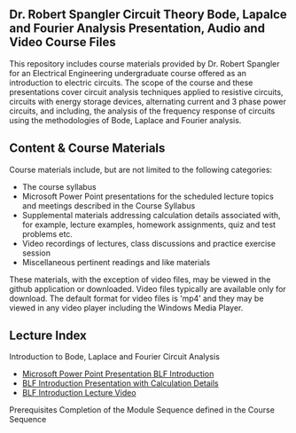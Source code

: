 
## Dr. Robert Spangler Circuit Theory Bode, Lapalce and Fourier Analysis Presentation, Audio and Video Course Files

This repository includes course materials provided by Dr. Robert Spangler for an Electrical Engineering undergraduate course offered as an introduction to electric circuits.  The scope of the course and these presentations cover circuit analysis techniques applied to resistive circuits, circuits with energy storage devices, alternating current and 3 phase power circuits, and including, the analysis of the frequency response of circuits using the methodologies of Bode, Laplace and Fourier analysis.

## Content & Course Materials

Course materials include, but are not limited to the following categories:
* The course syllabus
* Microsoft Power Point presentations for the scheduled lecture topics and meetings described in the Course Syllabus
* Supplemental materials addressing calculation details associated with, for example, lecture examples, homework assignments, quiz and test problems etc.  
* Video recordings of lectures, class discussions and practice exercise session
* Miscellaneous pertinent readings and like materials 

These materials, with the exception of video files, may be viewed in the github application or downloaded. Video files typically are available only for download.       The default format for video files is ‘mp4’ and they may be viewed in any video player including the Windows Media Player.

## Lecture Index
Introduction to Bode, Laplace and Fourier Circuit Analysis
  * [Microsoft Power Point Presentation BLF Introduction](https://github.com/rob76012/CircuitThry-DS/blob/master/EE%20Circuit%20Theory_TransferFunctionIntro_%20MS_PwrPointPresentationMaterials.pdf)
  * [BLF Introduction Presentation with Calculation Details](https://github.com/rob76012/CircuitThry-DS/blob/master/EE%20Circuit%20Theory%20Transfer%20Function%20Intro_2.pdf)
  * [BLF Introduction Lecture Video](https://github.com/rob76012/CircuitThry-DS/blob/master/BLF_AnalysisIntro07072020(2).mp4)

Prerequisites
 Completion of the Module Sequence defined in the Course Sequence



